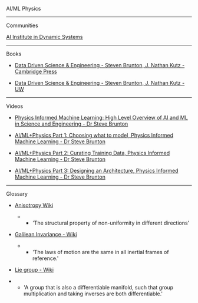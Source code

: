 AI/ML Physics
- - - -
Communities

[AI Institute in Dynamic Systems](https://dynamicsai.org)

- - - -
Books

* [Data Driven Science & Engineering - Steven Brunton, J. Nathan Kutz - Cambridge Press](https://www.cambridge.org/highereducation/books/data-driven-science-and-engineering/6F9A730B7A9A9F43F68CF21A24BEC339#overview)

* [Data Driven Science & Engineering - Steven Brunton, J. Nathan Kutz - UW](http://databookuw.com)

- - - -
Videos

* [Physics Informed Machine Learning: High Level Overview of AI and ML in Science and Engineering - Dr Steve Brunton](https://youtu.be/JoFW2uSd3Uo?si=JTk2nIiXFg4x5Lhl)

* [AI/ML+Physics Part 1: Choosing what to model, Physics Informed Machine Learning - Dr Steve Brunton](https://youtu.be/ARMk955pGbg?si=9egyxoNBUotVpqoC)

* [AI/ML+Physics Part 2: Curating Training Data, Physics Informed Machine Learning - Dr Steve Brunton](https://youtu.be/g-S0m2zcKUg?si=27ozhf2xYCR9J9zD)

* [AI/ML+Physics Part 3: Designing an Architecture, Physics Informed Machine Learning - Dr Steve Brunton](https://youtu.be/fiX8c-4K0-Q?si=XaGCKDgJAZezJMay)

- - - -
Glossary

* [Anisotropy Wiki](https://en.wikipedia.org/wiki/Anisotropy)
  * * 'The structural property of non-uniformity in different directions'

* [Galilean Invariance - Wiki](https://en.wikipedia.org/wiki/Galilean_invariance)
  * * 'The laws of motion are the same in all inertial frames of reference.'
   
* [Lie group - Wiki](https://en.wikipedia.org/wiki/Lie_group)
 *  * 'A group that is also a differentiable manifold, such that group multiplication and taking inverses are both differentiable.'
